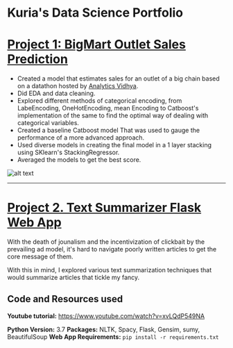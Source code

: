 # Kuria's Data Science Portfolio
# [Project 1: BigMart Outlet Sales Prediction](https://github.com/KuriaDan/Data-Science-Projects/tree/master/Big_Mart_Sales_Prediction)


* Created a model that estimates sales for an outlet of a big chain based on a datathon hosted by [Analytics Vidhya](https://datahack.analyticsvidhya.com/contest/practice-problem-big-mart-sales-iii/#ProblemStatement).
* Did EDA and data cleaning.
* Explored different methods of categorical encoding, from LabeEncoding, OneHotEncoding, mean Encoding to Catboost's implementation of the same to find the optimal way of dealing with categorical variables.
* Created a baseline Catboost model That was used to gauge the performance of a more advanced approach.
* Used diverse models in creating the final model in a 1 layer stacking using SKlearn's StackingRegressor.
* Averaged the models to get the best score.
  
![alt text](https://github.com/KuriaDan/Data-Science-Projects/blob/master/Big_Mart_Sales_Prediction/images/ds_p.PNG 'model architecture')


***
# [Project 2. Text Summarizer Flask Web App](https://github.com/KuriaDan/Data-Science-Projects/tree/master/Text_summarizer)

With the death of jounalism and the incentivization of clickbait by the prevailing ad model, it's hard to navigate poorly written articles to get the core message of them.

With this in mind, I explored various text summarization techniques that would summarize articles that tickle my fancy.

## Code and Resources used
**Youtube tutorial:** https://www.youtube.com/watch?v=xvLQdP549NA

**Python Version:** 3.7
**Packages:** NLTK, Spacy, Flask, Gensim, sumy, BeautifulSoup
**Web App Requirements:** ```pip install -r requirements.txt```